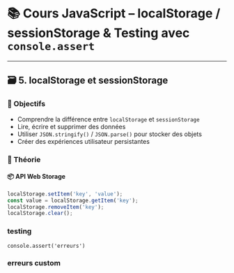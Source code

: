 # 📚 Cours JavaScript – localStorage / sessionStorage & Testing avec `console.assert`

---

## 🗃️ 5. localStorage et sessionStorage

### 🎯 Objectifs
- Comprendre la différence entre `localStorage` et `sessionStorage`
- Lire, écrire et supprimer des données
- Utiliser `JSON.stringify()` / `JSON.parse()` pour stocker des objets
- Créer des expériences utilisateur persistantes

### 🧠 Théorie

#### 📦 API Web Storage
```js
localStorage.setItem('key', 'value');
const value = localStorage.getItem('key');
localStorage.removeItem('key');
localStorage.clear();
```


### testing
```
console.assert('erreurs')
```

### erreurs custom